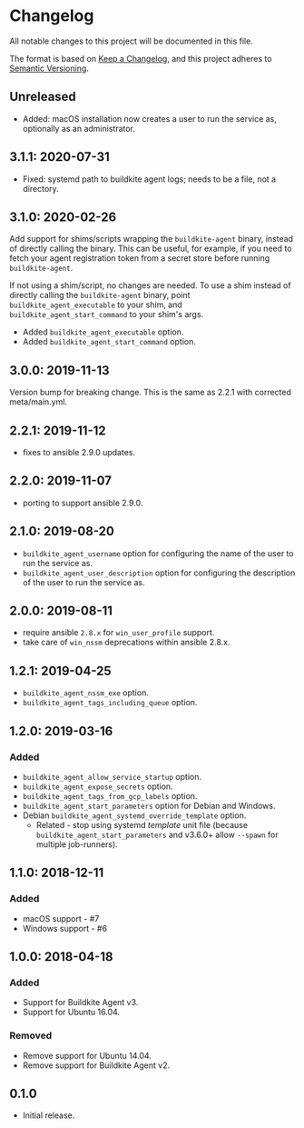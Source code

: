 # Changelog

All notable changes to this project will be documented in this file.

The format is based on [Keep a Changelog](https://keepachangelog.com/en/1.0.0/),
and this project adheres to [Semantic Versioning](https://semver.org/spec/v2.0.0.html).

## Unreleased

* Added: macOS installation now creates a user to run the service as, optionally as an administrator.

## 3.1.1: 2020-07-31

* Fixed: systemd path to buildkite agent logs; needs to be a file, not a directory.

## 3.1.0: 2020-02-26

Add support for shims/scripts wrapping the `buildkite-agent` binary, instead of directly calling the binary.
This can be useful, for example, if you need to fetch your agent registration token from a secret store before running `buildkite-agent`.

If not using a shim/script, no changes are needed.
To use a shim instead of directly calling the `buildkite-agent` binary, point `buildkite_agent_executable`
to your shim, and `buildkite_agent_start_command` to your shim's args.

* Added `buildkite_agent_executable` option.
* Added `buildkite_agent_start_command` option.

## 3.0.0: 2019-11-13

Version bump for breaking change. This is the same as 2.2.1 with corrected meta/main.yml.

## 2.2.1: 2019-11-12

* fixes to ansible 2.9.0 updates.

## 2.2.0: 2019-11-07

* porting to support ansible 2.9.0.

## 2.1.0: 2019-08-20

* `buildkite_agent_username` option for configuring the name of the user to run the service as.
* `buildkite_agent_user_description` option for configuring the description of the user to run the service as.

## 2.0.0: 2019-08-11

* require ansible `2.8.x` for `win_user_profile` support.
* take care of `win_nssm` deprecations within ansible 2.8.x.

## 1.2.1: 2019-04-25

* `buildkite_agent_nssm_exe` option.
* `buildkite_agent_tags_including_queue` option.

## 1.2.0: 2019-03-16

### Added

* `buildkite_agent_allow_service_startup` option.
* `buildkite_agent_expose_secrets` option.
* `buildkite_agent_tags_from_gcp_labels` option.
* `buildkite_agent_start_parameters` option for Debian and Windows.
* Debian `buildkite_agent_systemd_override_template` option.
    * Related - stop using systemd _template_ unit file (because `buildkite_agent_start_parameters` and v3.6.0+ allow `--spawn` for multiple job-runners).

## 1.1.0: 2018-12-11

### Added

* macOS support - #7
* Windows support - #6

## 1.0.0: 2018-04-18

### Added

* Support for Buildkite Agent v3.
* Support for Ubuntu 16.04.

### Removed

* Remove support for Ubuntu 14.04.
* Remove support for Buildkite Agent v2.

## 0.1.0

* Initial release.
